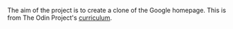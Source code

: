 The aim of the project is to create a clone of the Google homepage. This is from The Odin Project's [curriculum](http://www.theodinproject.com/courses/web-development-101/lessons/html-css).